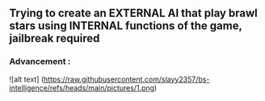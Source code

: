## Trying to create an EXTERNAL AI that play brawl stars using INTERNAL functions of the game, jailbreak required
### Advancement :
![alt text] (https://raw.githubusercontent.com/slayy2357/bs-intelligence/refs/heads/main/pictures/1.png)